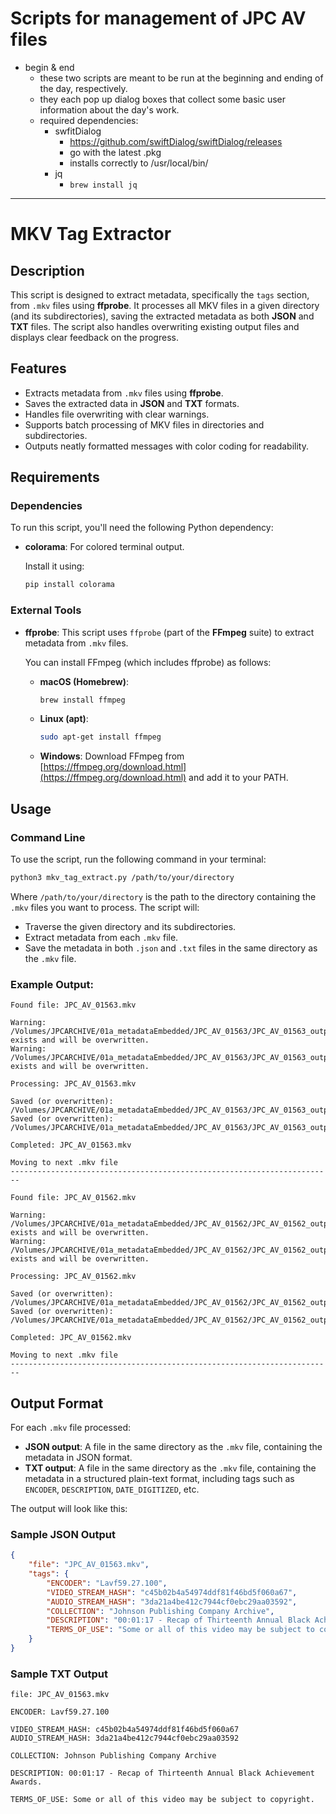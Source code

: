 # Scripts for management of JPC AV files
- begin & end
  - these two scripts are meant to be run at the beginning and ending of the day, respectively.
  - they each pop up dialog boxes that collect some basic user information about the day's work.
  - required dependencies:
    - swfitDialog
      - https://github.com/swiftDialog/swiftDialog/releases
      - go with the latest .pkg
      - installs correctly to /usr/local/bin/
    - jq
      - `brew install jq`
     
---

# MKV Tag Extractor

## Description

This script is designed to extract metadata, specifically the `tags` section, from `.mkv` files using **ffprobe**. It processes all MKV files in a given directory (and its subdirectories), saving the extracted metadata as both **JSON** and **TXT** files. The script also handles overwriting existing output files and displays clear feedback on the progress.

## Features

- Extracts metadata from `.mkv` files using **ffprobe**.
- Saves the extracted data in **JSON** and **TXT** formats.
- Handles file overwriting with clear warnings.
- Supports batch processing of MKV files in directories and subdirectories.
- Outputs neatly formatted messages with color coding for readability.

## Requirements

### Dependencies

To run this script, you'll need the following Python dependency:

- **colorama**: For colored terminal output.

  Install it using:
  ```bash
  pip install colorama
  ```

### External Tools

- **ffprobe**: This script uses `ffprobe` (part of the **FFmpeg** suite) to extract metadata from `.mkv` files. 

  You can install FFmpeg (which includes ffprobe) as follows:

  - **macOS (Homebrew)**:
    ```bash
    brew install ffmpeg
    ```
  - **Linux (apt)**:
    ```bash
    sudo apt-get install ffmpeg
    ```
  - **Windows**: 
    Download FFmpeg from [https://ffmpeg.org/download.html](https://ffmpeg.org/download.html) and add it to your PATH.

## Usage

### Command Line

To use the script, run the following command in your terminal:

```bash
python3 mkv_tag_extract.py /path/to/your/directory
```

Where `/path/to/your/directory` is the path to the directory containing the `.mkv` files you want to process. The script will:

- Traverse the given directory and its subdirectories.
- Extract metadata from each `.mkv` file.
- Save the metadata in both `.json` and `.txt` files in the same directory as the `.mkv` file.

### Example Output:

```
Found file: JPC_AV_01563.mkv

Warning: /Volumes/JPCARCHIVE/01a_metadataEmbedded/JPC_AV_01563/JPC_AV_01563_output_tags.json exists and will be overwritten.
Warning: /Volumes/JPCARCHIVE/01a_metadataEmbedded/JPC_AV_01563/JPC_AV_01563_output_tags.txt exists and will be overwritten.

Processing: JPC_AV_01563.mkv

Saved (or overwritten): /Volumes/JPCARCHIVE/01a_metadataEmbedded/JPC_AV_01563/JPC_AV_01563_output_tags.json
Saved (or overwritten): /Volumes/JPCARCHIVE/01a_metadataEmbedded/JPC_AV_01563/JPC_AV_01563_output_tags.txt

Completed: JPC_AV_01563.mkv

Moving to next .mkv file
------------------------------------------------------------------------

Found file: JPC_AV_01562.mkv

Warning: /Volumes/JPCARCHIVE/01a_metadataEmbedded/JPC_AV_01562/JPC_AV_01562_output_tags.json exists and will be overwritten.
Warning: /Volumes/JPCARCHIVE/01a_metadataEmbedded/JPC_AV_01562/JPC_AV_01562_output_tags.txt exists and will be overwritten.

Processing: JPC_AV_01562.mkv

Saved (or overwritten): /Volumes/JPCARCHIVE/01a_metadataEmbedded/JPC_AV_01562/JPC_AV_01562_output_tags.json
Saved (or overwritten): /Volumes/JPCARCHIVE/01a_metadataEmbedded/JPC_AV_01562/JPC_AV_01562_output_tags.txt

Completed: JPC_AV_01562.mkv

Moving to next .mkv file
------------------------------------------------------------------------
```

## Output Format

For each `.mkv` file processed:

- **JSON output**: A file in the same directory as the `.mkv` file, containing the metadata in JSON format.
- **TXT output**: A file in the same directory as the `.mkv` file, containing the metadata in a structured plain-text format, including tags such as `ENCODER`, `DESCRIPTION`, `DATE_DIGITIZED`, etc.

The output will look like this:

### Sample JSON Output

```json
{
    "file": "JPC_AV_01563.mkv",
    "tags": {
        "ENCODER": "Lavf59.27.100",
        "VIDEO_STREAM_HASH": "c45b02b4a54974ddf81f46bd5f060a67",
        "AUDIO_STREAM_HASH": "3da21a4be412c7944cf0ebc29aa03592",
        "COLLECTION": "Johnson Publishing Company Archive",
        "DESCRIPTION": "00:01:17 - Recap of Thirteenth Annual Black Achievement Awards.",
        "TERMS_OF_USE": "Some or all of this video may be subject to copyright."
    }
}
```

### Sample TXT Output

```
file: JPC_AV_01563.mkv

ENCODER: Lavf59.27.100

VIDEO_STREAM_HASH: c45b02b4a54974ddf81f46bd5f060a67
AUDIO_STREAM_HASH: 3da21a4be412c7944cf0ebc29aa03592

COLLECTION: Johnson Publishing Company Archive

DESCRIPTION: 00:01:17 - Recap of Thirteenth Annual Black Achievement Awards.

TERMS_OF_USE: Some or all of this video may be subject to copyright.
```
